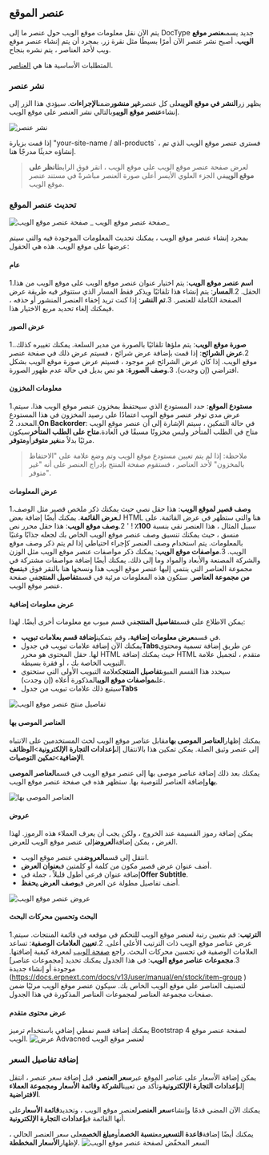 ## عنصر الموقع

يتم الآن نقل معلومات موقع الويب حول عنصر ما إلى DocType جديد يسمى**عنصر موقع الويب**. أصبح نشر عنصر الآن أمرًا بسيطًا مثل نقرة زر. بمجرد أن يتم إنشاء عنصر موقع ويب لأحد العناصر ، يتم نشره بنجاح.

المتطلبات الأساسية هنا هي [العناصر](https://docs.erpnext.com/docs/v13/user/manual/en/stock/item).

### نشر عنصر

يظهر زر**النشر في موقع الويب**على كل عنصر**غير منشور**ضمن**الإجراءات**. سيؤدي هذا الزر إلى إنشاء**عنصر موقع الويب**وبالتالي نشر العنصر على موقع الويب.

![نشر عنصر](https://docs.erpnext.com/files/publish-item.gif)

إذا قمت بزيارة "your-site-name / all-products` ، فسترى عنصر موقع الويب الذي تم إنشاؤه حديثًا مدرجًا هنا.

> لعرض صفحة عنصر موقع الويب على موقع الويب ، انقر فوق الرابط**انظر على موقع الويب**في الجزء العلوي الأيسر أعلى صورة العنصر مباشرةً في مستند عنصر موقع الويب.

### تحديث عنصر الموقع

![صفحة عنصر موقع الويب](https://docs.erpnext.com/files/web-item-page-overview.png) _ صفحة عنصر موقع الويب_

بمجرد إنشاء عنصر موقع الويب ، يمكنك تحديث المعلومات الموجودة فيه والتي سيتم عرضها على موقع الويب. هذه هي الحقول:

#### عام

1.**اسم عنصر موقع الويب**: يتم اختيار عنوان عنصر موقع الويب على موقع الويب من هذا الحقل.
2.**المسار**: يتم إنشاء هذا تلقائيًا ويذكر فقط المسار الذي ستتوفر فيه طريقة عرض الصفحة الكاملة للعنصر.
3.**تم النشر**: إذا كنت تريد إخفاء العنصر المنشور أو حذفه ، فيمكنك إلغاء تحديد مربع الاختيار هذا.

#### عرض الصور

1.**صورة موقع الويب**: يتم ملؤها تلقائيًا بالصورة من مدير السلعة. يمكنك تغييره كذلك.
2.**عرض الشرائح**: إذا قمت بإضافة عرض شرائح ، فسيتم عرض ذلك في صفحة عنصر موقع الويب. إذا كان عرض الشرائح غير موجود ، فسيتم عرض صورة موقع الويب بشكل افتراضي (إن وجدت).
3.**وصف الصورة**: هو نص بديل في حالة عدم ظهور الصورة.

#### معلومات المخزون

1.**مستودع الموقع**: حدد المستودع الذي سيحتفظ بمخزون عنصر موقع الويب هذا. سيتم عرض مدى توفر عنصر موقع الويب اعتمادًا على رصيد المخزون في هذا المستودع المحدد.
2.**On Backorder**: في حالة التمكين ، سيتم الإشارة إلى أن عنصر موقع الويب متاح في الطلب المتأخر وليس مخزونًا مسبقًا في العادة.**متاح على الطلب المتأخر**سيكون مرئيًا بدلاً من**غير متوفر**أو**متوفر**.

> ملاحظة: إذا لم يتم تعيين مستودع موقع الويب وتم وضع علامة على "الاحتفاظ بالمخزون" لأحد العناصر ، فستقوم صفحة المنتج بإدراج العنصر على أنه "غير متوفر".

#### عرض المعلومات

1.**وصف قصير لموقع الويب**: هذا حقل نصي حيث يمكنك ذكر ملخص قصير مثل الوصف لـ**عرض القائمة**. يمكنك أيضًا إضافة بعض HTML هنا والتي ستظهر في عرض القائمة. على سبيل المثال ، هذا العنصر نقي بنسبة <b> 100٪ </b>! '
2.**وصف موقع الويب**: هذا حقل محرر نص منسق ، حيث يمكنك تنسيق وصف عنصر موقع الويب الخاص بك لجعله جذابًا وغنيًا بالمعلومات. يتم استخدام وصف العنصر كإجراء احتياطي إذا لم يتم ذكر وصف موقع الويب.
3.**مواصفات موقع الويب**: يمكنك ذكر مواصفات عنصر موقع الويب مثل الوزن والشركة المصنعة والأبعاد والمواد وما إلى ذلك. يمكنك أيضًا إضافة مواصفات مشتركة في مجموعة العناصر التي ينتمي إليها عنصر موقع الويب هذا ونسخها هنا بالنقر فوق في**نسخ من مجموعة العناصر**. ستكون هذه المعلومات مرئية في قسم**تفاصيل المنتج**في صفحة عنصر موقع الويب.

#### عرض معلومات إضافية

يمكن الاطلاع على قسم**تفاصيل المنتج**في قسم مبوب مع معلومات أخرى أيضًا. لهذا:

* في قسم**عرض معلومات إضافية**، وقم بتمكين**إضافة قسم بعلامات تبويب**.
* يمكنك الآن إضافة علامات تبويب في جدول**Tabs**عن طريق إضافة تسمية ومحتوى لها. حقل المحتوى هو محرر HTML حيث يمكنك إضافة HTML متقدم ، لتجميل علامة التبويب الخاصة بك ، أو فقرة بسيطة.
* سيحدد هذا القسم المبوب**تفاصيل المنتج**كعلامة التبويب الأولى التي ستحتوي على**مواصفات موقع الويب**المذكورة أعلاه (إن وجدت).
* سيتبع ذلك علامات تبويب من جدول**Tabs**

![تفاصيل منتج عنصر موقع الويب](https://docs.erpnext.com/files/web-item-product-details.png)

#### العناصر الموصى بها

يمكنك إظهار**العناصر الموصى بها**مقابل عناصر موقع الويب لحث المستخدمين على الانتباه إلى عنصر وثيق الصلة. يمكن تمكين هذا بالانتقال إلى**إعدادات التجارة الإلكترونية**>**الوظائف الإضافية**>**تمكين التوصيات**.

يمكنك بعد ذلك إضافة عناصر موصى بها إلى عنصر موقع الويب في قسم**العناصر الموصى بها**وإضافة العناصر للتوصية بها. ستظهر هذه في صفحة عنصر موقع الويب.

![العناصر الموصى بها](https://docs.erpnext.com/files/recommended-items.png)

#### عروض

يمكن إضافة رموز القسيمة عند الخروج ، ولكن يجب أن يعرف العملاء هذه الرموز. لهذا الغرض ، يمكن إضافة**العروض**إلى عنصر موقع الويب للعرض.

* انتقل إلى قسم**العروض**في عنصر موقع الويب.
* أضف عنوان عرض قصير مكون من كلمة أو كلمتين في**عنوان العرض**.
* إضافة عنوان فرعي أطول قليلاً ، جملة في**Offer Subtitle**.
* أضف تفاصيل مطولة عن العرض في**وصف العرض**.**يحفظ**.

![عروض عنصر موقع الويب](https://docs.erpnext.com/files/web-item-offers.png)

#### البحث وتحسين محركات البحث

1.**الترتيب**: قم بتعيين رتبة لعنصر موقع الويب للتحكم في موقعه في قائمة المنتجات. سيتم عرض عناصر موقع الويب ذات الترتيب الأعلى أعلى.
2.**تعيين العلامات الوصفية**: تساعد العلامات الوصفية في تحسين محركات البحث. راجع [صفحة الويب](https://docs.erpnext.com/docs/v13/user/manual/en/website/web-page) لمعرفة كيفية إضافتها.
3.**مجموعات عناصر موقع الويب**: في هذا الجدول يمكنك تحديد [مجموعات عناصر] موجودة أو إنشاء جديدة (https://docs.erpnext.com/docs/v13/user/manual/en/stock/item-group ) لتصنيف العناصر على موقع الويب الخاص بك. سيكون عنصر موقع الويب مرئيًا ضمن صفحات مجموعة العناصر لمجموعات العناصر المذكورة في هذا الجدول.

#### عرض محتوى متقدم

يمكنك إضافة قسم نمطي إضافي باستخدام ترميز Bootstrap 4 لصفحة عنصر موقع الويب. ![عرض Advacned لعنصر موقع الويب](https://docs.erpnext.com/files/web-item-advanced-display.png)

### إضافة تفاصيل السعر

يمكن إضافة الأسعار على عناصر الموقع عبر**سعر العنصر**. قبل إضافة سعر عنصر ، انتقل إلى**إعدادات التجارة الإلكترونية**وتأكد من تعيين**الشركة وقائمة الأسعار ومجموعة العملاء الافتراضية**.

يمكنك الآن المضي قدمًا وإنشاء**سعر العنصر**لعنصر موقع الويب ، وتحديد**قائمة الأسعار**على أنها القائمة في**إعدادات التجارة الإلكترونية**.

يمكنك أيضًا إضافة**قاعدة التسعير**مع**نسبة الخصم**أو**مبلغ الخصم**على سعر العنصر الحالي ، لإظهار**الأسعار المخططة**. ![السعر المخفّض لصفحة عنصر موقع الويب](https://docs.erpnext.com/files/web-item-striked-price.png)